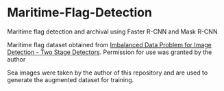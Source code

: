 # Maritime-Flag-Detection
Maritime flag detection and archival using Faster R-CNN and Mask R-CNN

Maritime flag dataset obtained from [Imbalanced Data Problem for Image Detection - Two Stage Detectors](https://github.com/juliuszlosinski/Imbalanced-Data-Problem-for-Image-Detection-Two-Stage-Detectors). Permission for use was granted by the author

Sea images were taken by the author of this repository and are used to generate the augmented dataset for training.